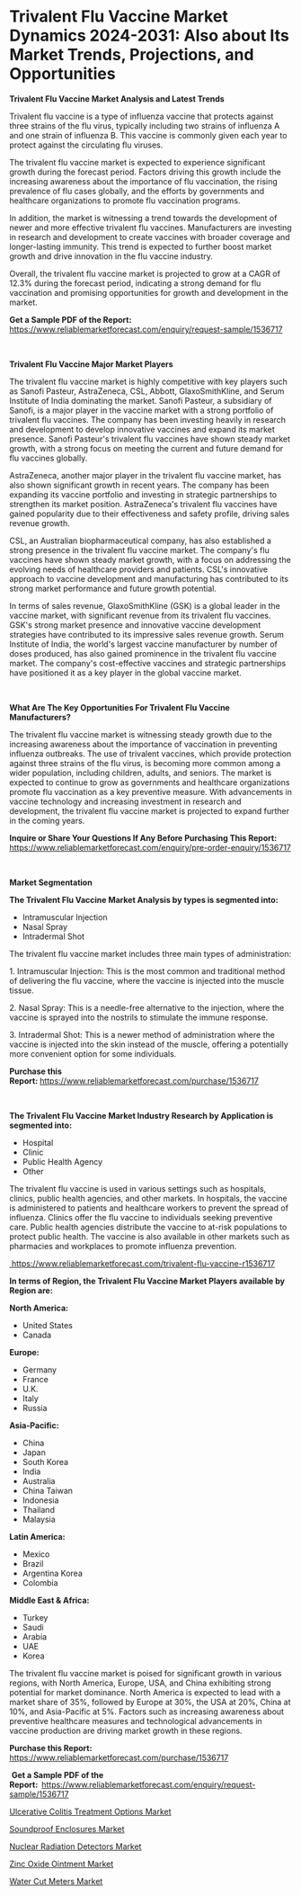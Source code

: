 <p><h1>Trivalent Flu Vaccine Market Dynamics 2024-2031: Also about Its Market Trends, Projections, and Opportunities</h1></p><p><strong>Trivalent Flu Vaccine Market Analysis and Latest Trends</strong></p>
<p><p>Trivalent flu vaccine is a type of influenza vaccine that protects against three strains of the flu virus, typically including two strains of influenza A and one strain of influenza B. This vaccine is commonly given each year to protect against the circulating flu viruses.</p><p>The trivalent flu vaccine market is expected to experience significant growth during the forecast period. Factors driving this growth include the increasing awareness about the importance of flu vaccination, the rising prevalence of flu cases globally, and the efforts by governments and healthcare organizations to promote flu vaccination programs.</p><p>In addition, the market is witnessing a trend towards the development of newer and more effective trivalent flu vaccines. Manufacturers are investing in research and development to create vaccines with broader coverage and longer-lasting immunity. This trend is expected to further boost market growth and drive innovation in the flu vaccine industry.</p><p>Overall, the trivalent flu vaccine market is projected to grow at a CAGR of 12.3% during the forecast period, indicating a strong demand for flu vaccination and promising opportunities for growth and development in the market.</p></p>
<p><strong>Get a Sample PDF of the Report:&nbsp;</strong> <a href="https://www.reliablemarketforecast.com/enquiry/request-sample/1536717">https://www.reliablemarketforecast.com/enquiry/request-sample/1536717</a></p>
<p>&nbsp;</p>
<p><strong>Trivalent Flu Vaccine Major Market Players</strong></p>
<p><p>The trivalent flu vaccine market is highly competitive with key players such as Sanofi Pasteur, AstraZeneca, CSL, Abbott, GlaxoSmithKline, and Serum Institute of India dominating the market. Sanofi Pasteur, a subsidiary of Sanofi, is a major player in the vaccine market with a strong portfolio of trivalent flu vaccines. The company has been investing heavily in research and development to develop innovative vaccines and expand its market presence. Sanofi Pasteur's trivalent flu vaccines have shown steady market growth, with a strong focus on meeting the current and future demand for flu vaccines globally.</p><p>AstraZeneca, another major player in the trivalent flu vaccine market, has also shown significant growth in recent years. The company has been expanding its vaccine portfolio and investing in strategic partnerships to strengthen its market position. AstraZeneca's trivalent flu vaccines have gained popularity due to their effectiveness and safety profile, driving sales revenue growth.</p><p>CSL, an Australian biopharmaceutical company, has also established a strong presence in the trivalent flu vaccine market. The company's flu vaccines have shown steady market growth, with a focus on addressing the evolving needs of healthcare providers and patients. CSL's innovative approach to vaccine development and manufacturing has contributed to its strong market performance and future growth potential.</p><p>In terms of sales revenue, GlaxoSmithKline (GSK) is a global leader in the vaccine market, with significant revenue from its trivalent flu vaccines. GSK's strong market presence and innovative vaccine development strategies have contributed to its impressive sales revenue growth. Serum Institute of India, the world's largest vaccine manufacturer by number of doses produced, has also gained prominence in the trivalent flu vaccine market. The company's cost-effective vaccines and strategic partnerships have positioned it as a key player in the global vaccine market.</p></p>
<p>&nbsp;</p>
<p><strong>What Are The Key Opportunities For Trivalent Flu Vaccine Manufacturers?</strong></p>
<p><p>The trivalent flu vaccine market is witnessing steady growth due to the increasing awareness about the importance of vaccination in preventing influenza outbreaks. The use of trivalent vaccines, which provide protection against three strains of the flu virus, is becoming more common among a wider population, including children, adults, and seniors. The market is expected to continue to grow as governments and healthcare organizations promote flu vaccination as a key preventive measure. With advancements in vaccine technology and increasing investment in research and development, the trivalent flu vaccine market is projected to expand further in the coming years.</p></p>
<p><strong>Inquire or Share Your Questions If Any Before Purchasing This Report:</strong> <a href="https://www.reliablemarketforecast.com/enquiry/pre-order-enquiry/1536717">https://www.reliablemarketforecast.com/enquiry/pre-order-enquiry/1536717</a></p>
<p>&nbsp;</p>
<p><strong>Market Segmentation</strong></p>
<p><strong>The Trivalent Flu Vaccine Market Analysis by types is segmented into:</strong></p>
<p><ul><li>Intramuscular Injection</li><li>Nasal Spray</li><li>Intradermal Shot</li></ul></p>
<p><p>The trivalent flu vaccine market includes three main types of administration: </p><p>1. Intramuscular Injection: This is the most common and traditional method of delivering the flu vaccine, where the vaccine is injected into the muscle tissue.</p><p>2. Nasal Spray: This is a needle-free alternative to the injection, where the vaccine is sprayed into the nostrils to stimulate the immune response.</p><p>3. Intradermal Shot: This is a newer method of administration where the vaccine is injected into the skin instead of the muscle, offering a potentially more convenient option for some individuals.</p></p>
<p><strong>Purchase this Report:&nbsp;</strong><a href="https://www.reliablemarketforecast.com/purchase/1536717">https://www.reliablemarketforecast.com/purchase/1536717</a></p>
<p>&nbsp;</p>
<p><strong>The Trivalent Flu Vaccine Market Industry Research by Application is segmented into:</strong></p>
<p><ul><li>Hospital</li><li>Clinic</li><li>Public Health Agency</li><li>Other</li></ul></p>
<p><p>The trivalent flu vaccine is used in various settings such as hospitals, clinics, public health agencies, and other markets. In hospitals, the vaccine is administered to patients and healthcare workers to prevent the spread of influenza. Clinics offer the flu vaccine to individuals seeking preventive care. Public health agencies distribute the vaccine to at-risk populations to protect public health. The vaccine is also available in other markets such as pharmacies and workplaces to promote influenza prevention.</p></p>
<p><a href="https://www.reliablemarketforecast.com/trivalent-flu-vaccine-r1536717">&nbsp;https://www.reliablemarketforecast.com/trivalent-flu-vaccine-r1536717</a></p>
<p><strong>In terms of Region, the Trivalent Flu Vaccine Market Players available by Region are:</strong></p>
<p>
    <p> <strong> North America: </strong>
        <ul>
            <li>United States</li>
            <li>Canada</li>
        </ul>
        </p> 
    <p> <strong> Europe: </strong>
        <ul>
            <li>Germany</li>
            <li>France</li>
            <li>U.K.</li>
            <li>Italy</li>
            <li>Russia</li>
        </ul>
        </p> 
    <p> <strong> Asia-Pacific: </strong>
        <ul>
            <li>China</li>
            <li>Japan</li>
            <li>South Korea</li>
            <li>India</li>
            <li>Australia</li>
            <li>China Taiwan</li>
            <li>Indonesia</li>
            <li>Thailand</li>
            <li>Malaysia</li>
        </ul>
        </p> 
    <p> <strong> Latin America: </strong>
        <ul>
            <li>Mexico</li>
            <li>Brazil</li>
            <li>Argentina Korea</li>
            <li>Colombia</li>
        </ul>
        </p> 
    <p> <strong> Middle East & Africa: </strong>
        <ul>
            <li>Turkey</li>
            <li>Saudi</li>
            <li>Arabia</li>
            <li>UAE</li>
            <li>Korea</li>
        </ul>
    </p>
    </p>
<p><p>The trivalent flu vaccine market is poised for significant growth in various regions, with North America, Europe, USA, and China exhibiting strong potential for market dominance. North America is expected to lead with a market share of 35%, followed by Europe at 30%, the USA at 20%, China at 10%, and Asia-Pacific at 5%. Factors such as increasing awareness about preventive healthcare measures and technological advancements in vaccine production are driving market growth in these regions.</p></p>
<p><strong>Purchase this Report: </strong><a href="https://www.reliablemarketforecast.com/purchase/1536717">https://www.reliablemarketforecast.com/purchase/1536717</a></p>
<p>&nbsp;<strong>Get a Sample PDF of the Report:&nbsp;&nbsp;</strong><a href="https://www.reliablemarketforecast.com/enquiry/request-sample/1536717">https://www.reliablemarketforecast.com/enquiry/request-sample/1536717</a></p>
<p><strong></strong></p>
<p><p><a href="https://github.com/julyju69/Market-Research-Report-List-4/blob/main/ulcerative-colitis-treatment-options-market.md">Ulcerative Colitis Treatment Options Market</a></p><p><a href="https://medium.com/@elzaziemann1943/global-soundproof-enclosures-market-sector-types-applications-market-player-strategies-regional-e0982454e71c">Soundproof Enclosures Market</a></p><p><a href="https://medium.com/@anslrtman56756/nuclear-radiation-detectors-market-size-share-trends-analysis-report-by-end-use-3bd55febdd68">Nuclear Radiation Detectors Market</a></p><p><a href="https://github.com/gdfhhhj/Market-Research-Report-List-6/blob/main/zinc-oxide-ointment-market.md">Zinc Oxide Ointment Market</a></p><p><a href="https://medium.com/@jeniw10236654655/water-cut-meters-market-growth-outlook-from-2024-to-2031-and-it-is-projecting-at-11-3-b055dd1f0c95">Water Cut Meters Market</a></p></p>